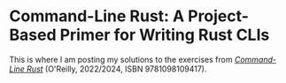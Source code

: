 # Command-Line Rust: A Project-Based Primer for Writing Rust CLIs

This is where I am posting my solutions to the exercises from [_Command-Line Rust_](https://learning.oreilly.com/library/view/command-line-rust/9781098109424/) (O'Reilly, 2022/2024, ISBN 9781098109417). 
